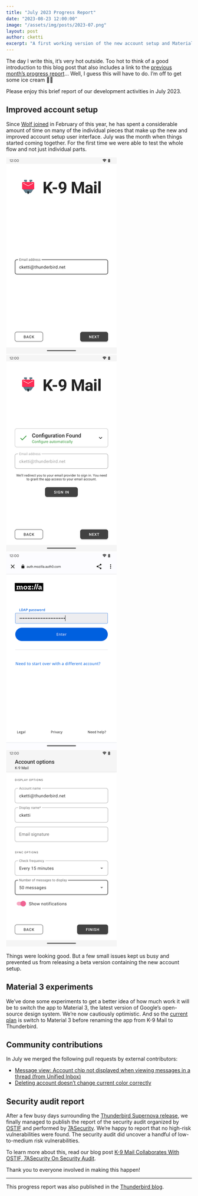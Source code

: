 ```yaml
---
title: "July 2023 Progress Report"
date: "2023-08-23 12:00:00"
image: "/assets/img/posts/2023-07.png"
layout: post
author: cketti
excerpt: "A first working version of the new account setup and Material 3 experiments."
---
```


The day I write this, it’s very hot outside. Too hot to think of a good introduction to this blog post that also includes a link to the [previous month’s progress report](/2023/08/01/K-9-Mail-in-June-2023)… Well, I guess this will have to do. I’m off to get some ice cream 🍨😎

Please enjoy this brief report of our development activities in July 2023.


## Improved account setup

Since [Wolf joined](https://blog.thunderbird.net/2023/04/meet-the-team-wolf-martell-montwe-android-developer/) in February of this year, he has spent a considerable amount of time on many of the individual pieces that make up the new and improved account setup user interface. July was the month when things started coming together. For the first time we were able to test the whole flow and not just individual parts.

[![Screenshot of account setup screen](/assets/img/posts/2023-07-account_setup_1_email-thumbnail.png)](/assets/img/posts/2023-07-account_setup_1_email.png) [![Screenshot of account setup screen](/assets/img/posts/2023-07-account_setup_2_oauth-thumbnail.png)](/assets/img/posts/2023-07-account_setup_2_oauth.png)
[![Screenshot of OAuth sign-in screen](/assets/img/posts/2023-07-account_setup_3_oauth_web-thumbnail.png)](/assets/img/posts/2023-07-account_setup_3_oauth_web.png) [![Screenshot of account setup screen](/assets/img/posts/2023-07-account_setup_4_account_options-thumbnail.png)](/assets/img/posts/2023-07-account_setup_4_account_options.png)

Things were looking good. But a few small issues kept us busy and prevented us from releasing a beta version containing the new account setup.


## Material 3 experiments

We’ve done some experiments to get a better idea of how much work it will be to switch the app to Material 3, the latest version of Google’s open-source design system. We’re now cautiously optimistic. And so the [current plan](https://developer.thunderbird.net/planning/android-roadmap) is switch to Material 3 before renaming the app from K-9 Mail to Thunderbird.


## Community contributions

In July we merged the following pull requests by external contributors:

- [Message view: Account chip not displayed when viewing messages in a thread (from Unified Inbox)](https://github.com/thundernest/k-9/pull/7004)
- [Deleting account doesn’t change current color correctly](https://github.com/thundernest/k-9/pull/7003)


## Security audit report

After a few busy days surrounding the [Thunderbird Supernova release](https://blog.thunderbird.net/2023/07/our-fastest-most-beautiful-release-ever-thunderbird-115-supernova-is-here/), we finally managed to publish the report of the security audit organized by [OSTIF](https://ostif.org/) and performed by [7ASecurity](https://7asecurity.com/). We’re happy to report that no high-risk vulnerabilities were found. The security audit did uncover a handful of low-to-medium risk vulnerabilities.

To learn more about this, read our blog post [K-9 Mail Collaborates With OSTIF, 7ASecurity On Security Audit](https://blog.thunderbird.net/2023/07/k-9-mail-collaborates-with-ostif-and-7asecurity-security-audit/).

Thank you to everyone involved in making this happen!

---

This progress report was also published in the [Thunderbird blog](https://blog.thunderbird.net/2023/08/thunderbird-for-android-k-9-mail-july-2023-progress-report/).
